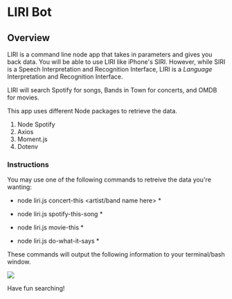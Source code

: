 # LIRI Bot

## Overview

LIRI is a command line node app that takes in parameters and gives you back data.
You will be able to use LIRI like iPhone's SIRI. However, while SIRI is a Speech Interpretation and Recognition Interface, LIRI is a _Language_ Interpretation and Recognition Interface.

LIRI will search Spotify for songs, Bands in Town for concerts, and OMDB for movies.

This app uses different Node packages to retrieve the data.
1. Node Spotify
2. Axios
3. Moment.js
4. Dotenv 

### Instructions

You may use one of the following commands to retreive the data you're wanting:

   * node liri.js concert-this <artist/band name here> *

   * node liri.js spotify-this-song <song name here> *

   * node liri.js movie-this <movie name here> *

   * node liri.js do-what-it-says *

These commands will output the following information to your terminal/bash window.

![](/assets/images/Christmas%20Trivia.png)

Have fun searching!


